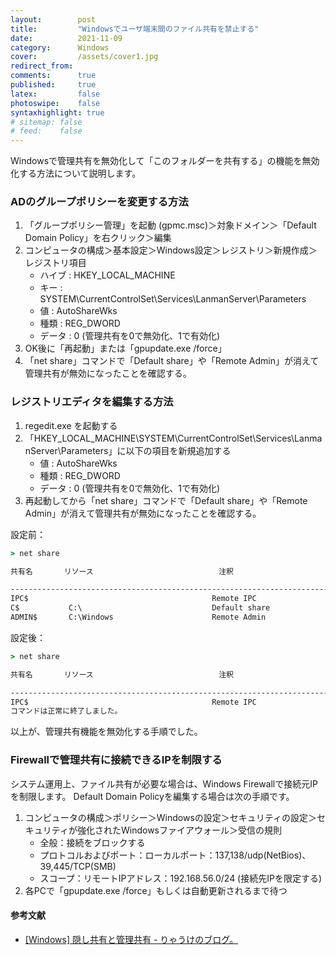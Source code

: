 ```yaml
---
layout:        post
title:         "Windowsでユーザ端末間のファイル共有を禁止する"
date:          2021-11-09
category:      Windows
cover:         /assets/cover1.jpg
redirect_from:
comments:      true
published:     true
latex:         false
photoswipe:    false
syntaxhighlight: true
# sitemap: false
# feed:    false
---
```


Windowsで管理共有を無効化して「このフォルダーを共有する」の機能を無効化する方法について説明します。

### ADのグループポリシーを変更する方法

1. 「グループポリシー管理」を起動 (gpmc.msc)＞対象ドメイン＞「Default Domain Policy」を右クリック＞編集
2. コンピュータの構成＞基本設定＞Windows設定＞レジストリ＞新規作成＞レジストリ項目
    - ハイブ : HKEY_LOCAL_MACHINE
    - キー : SYSTEM\CurrentControlSet\Services\LanmanServer\Parameters
    - 値 : AutoShareWks
    - 種類 : REG_DWORD
    - データ : 0 (管理共有を0で無効化、1で有効化)
3. OK後に「再起動」または「gpupdate.exe /force」
4. 「net share」コマンドで「Default share」や「Remote Admin」が消えて管理共有が無効になったことを確認する。

### レジストリエディタを編集する方法

1. regedit.exe を起動する
2. 「HKEY_LOCAL_MACHINE\SYSTEM\CurrentControlSet\Services\LanmanServer\Parameters」に以下の項目を新規追加する
    - 値 : AutoShareWks
    - 種類 : REG_DWORD
    - データ : 0 (管理共有を0で無効化、1で有効化)
3. 再起動してから「net share」コマンドで「Default share」や「Remote Admin」が消えて管理共有が無効になったことを確認する。

設定前：
```cmd
> net share

共有名       リソース                            注釈

-------------------------------------------------------------------------------
IPC$                                         Remote IPC
C$           C:\                             Default share
ADMIN$       C:\Windows                      Remote Admin
```

設定後：
```cmd
> net share

共有名       リソース                            注釈

-------------------------------------------------------------------------------
IPC$                                         Remote IPC
コマンドは正常に終了しました。
```

以上が、管理共有機能を無効化する手順でした。

### Firewallで管理共有に接続できるIPを制限する

システム運用上、ファイル共有が必要な場合は、Windows Firewallで接続元IPを制限します。
Default Domain Policyを編集する場合は次の手順です。
1. コンピュータの構成＞ポリシー＞Windowsの設定＞セキュリティの設定＞セキュリティが強化されたWindowsファイアウォール＞受信の規則
    - 全般：接続をブロックする
    - プロトコルおよびポート：ローカルポート：137,138/udp(NetBios)、39,445/TCP(SMB)
    - スコープ：リモートIPアドレス：192.168.56.0/24  (接続先IPを限定する)
2. 各PCで「gpupdate.exe /force」もしくは自動更新されるまで待つ


#### 参考文献
- [\[Windows\] 隠し共有と管理共有 - りゃうけのブログ。](http://www.hirno.net/~wind/blog/2016/02/windows-1.html)
